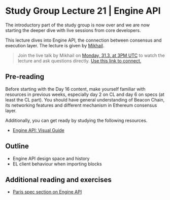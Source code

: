 # Study Group Lecture 21 | Engine API

The introductory part of the study group is now over and we are now starting the deeper dive with live sessions from core developers. 

This lecture dives into Engine API, the connection between consensus and execution layer. The lecture is given by [Mikhail](https://github.com/mkalinin). 

> Join the live talk by Mikhail on [Monday, 31.3. at 3PM UTC](https://www.timeanddate.com/worldclock/converter.html?iso=20250331T150000&p1=1440&p2=37&p3=136&p4=237&p5=923&p6=204&p7=671&p8=16&p9=41&p10=107&p11=28) to watch the lecture and ask questions directly. [Use this link to connect.](https://meet.ethereum.org/eps-office-hours) 


## Pre-reading

Before starting with the Day 16 content, make yourself familiar with resources in previous weeks, especially day 2 on CL and day 6 on specs (at least the CL part). You should have general understanding of Beacon Chain, its networking features and different mechanism in Ethereum consensus layer. 

Additionally, you can get ready by studying the following resources.

- [Engine API: Visual Guide](https://hackmd.io/@danielrachi/engine_api)

## Outline

- Engine API design space and history
- EL client behaviour when importing blocks

## Additional reading and exercises

- [Paris spec section on Engine API](https://github.com/ethereum/execution-apis/blob/main/src/engine/paris.md#routines)
